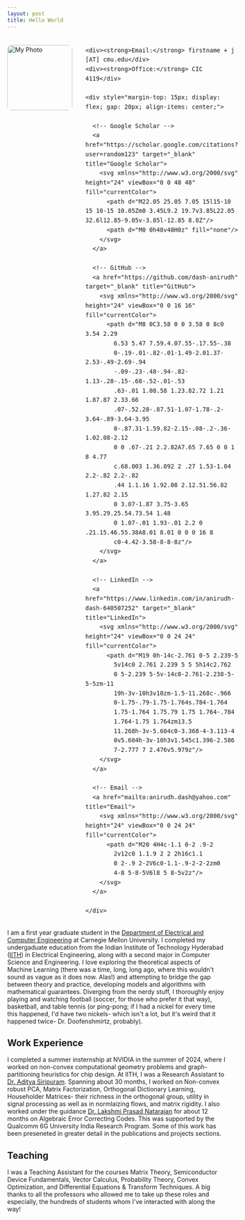 ```yaml
---
layout: post
title: Hello World
---
```


<div style="display: flex; align-items: flex-start; gap: 30px; margin-top: 20px;">

  <!-- LEFT: Profile Image -->
  <img src="/assets/img/me.jpg" alt="My Photo"
       style="width: 150px; border-radius: 10px;"/>

  <!-- RIGHT: Info and Links -->
  <div style="font-size: 16px; line-height: 1.6;">

    <div><strong>Email:</strong> firstname + j [AT] cmu.edu</div>
    <div><strong>Office:</strong> CIC 4119</div>

    <div style="margin-top: 15px; display: flex; gap: 20px; align-items: center;">

      <!-- Google Scholar -->
      <a href="https://scholar.google.com/citations?user=random123" target="_blank" title="Google Scholar">
        <svg xmlns="http://www.w3.org/2000/svg" height="24" viewBox="0 0 48 48" fill="currentColor">
          <path d="M22.05 25.05 7.05 15l15-10 15 10-15 10.05Zm0 3.45L9.2 19.7v3.85L22.05 32.6l12.85-9.05v-3.85l-12.85 8.8Z"/>
          <path d="M0 0h48v48H0z" fill="none"/>
        </svg>
      </a>

      <!-- GitHub -->
      <a href="https://github.com/dash-anirudh" target="_blank" title="GitHub">
        <svg xmlns="http://www.w3.org/2000/svg" height="24" viewBox="0 0 16 16" fill="currentColor">
          <path d="M8 0C3.58 0 0 3.58 0 8c0 3.54 2.29 
            6.53 5.47 7.59.4.07.55-.17.55-.38
            0-.19-.01-.82-.01-1.49-2.01.37-2.53-.49-2.69-.94
            -.09-.23-.48-.94-.82-1.13-.28-.15-.68-.52-.01-.53
            .63-.01 1.08.58 1.23.82.72 1.21 1.87.87 2.33.66
            .07-.52.28-.87.51-1.07-1.78-.2-3.64-.89-3.64-3.95
            0-.87.31-1.59.82-2.15-.08-.2-.36-1.02.08-2.12
            0 0 .67-.21 2.2.82A7.65 7.65 0 0 1 8 4.77
            c.68.003 1.36.092 2 .27 1.53-1.04 2.2-.82 2.2-.82
            .44 1.1.16 1.92.08 2.12.51.56.82 1.27.82 2.15
            0 3.07-1.87 3.75-3.65 3.95.29.25.54.73.54 1.48
            0 1.07-.01 1.93-.01 2.2 0 .21.15.46.55.38A8.01 8.01 0 0 0 16 8
            c0-4.42-3.58-8-8-8z"/>
        </svg>
      </a>

      <!-- LinkedIn -->
      <a href="https://www.linkedin.com/in/anirudh-dash-640507252" target="_blank" title="LinkedIn">
        <svg xmlns="http://www.w3.org/2000/svg" height="24" viewBox="0 0 24 24" fill="currentColor">
          <path d="M19 0h-14c-2.761 0-5 2.239-5 
            5v14c0 2.761 2.239 5 5 5h14c2.762 
            0 5-2.239 5-5v-14c0-2.761-2.238-5-5-5zm-11 
            19h-3v-10h3v10zm-1.5-11.268c-.966 
            0-1.75-.79-1.75-1.764s.784-1.764 
            1.75-1.764 1.75.79 1.75 1.764-.784 
            1.764-1.75 1.764zm13.5 
            11.268h-3v-5.604c0-3.368-4-3.113-4 
            0v5.604h-3v-10h3v1.545c1.396-2.586 
            7-2.777 7 2.476v5.979z"/>
        </svg>
      </a>

      <!-- Email -->
      <a href="mailto:anirudh.dash@yahoo.com" title="Email">
        <svg xmlns="http://www.w3.org/2000/svg" height="24" viewBox="0 0 24 24" fill="currentColor">
          <path d="M20 4H4c-1.1 0-2 .9-2 
            2v12c0 1.1.9 2 2 2h16c1.1 
            0 2-.9 2-2V6c0-1.1-.9-2-2-2zm0 
            4-8 5-8-5V6l8 5 8-5v2z"/>
        </svg>
      </a>

    </div>

  </div>

</div>

I am a first year graduate student in the [Department of Electrical and Computer Engineering](https://www.ece.cmu.edu/) at Carnegie Mellon University. 
I completed my undergaduate education from the Indian Institute of Technology Hyderabad ([IITH](https://iith.ac.in/)) in Electrical Engineering, along 
with a second major in Computer Science and Engineering. I love exploring the theoretical aspects of Machine Learning (there was a time, long, long ago,
where this wouldn't sound as vague as it does now. Alas!) and attempting to bridge the gap between theory and practice, developing models and algorithms
with mathematical guarantees. Diverging from the nerdy stuff, I thoroughly enjoy playing and watching football (soccer, for those who prefer it that way),
basketball, and table tennis (or ping-pong; if I had a nickel for every time this happened, I'd have two nickels- which isn't a lot, but it's weird that 
it happened twice- Dr. Doofenshmirtz, probably).

## Work Experience

I completed a summer insternship at NVIDIA in the summer of 2024, where I worked on non-convex computational geometry problems and graph-partitioning 
heuristics for chip design. At IITH, I was a Research Assistant to [Dr. Aditya Siripuram](https://people.iith.ac.in/staditya/). Spanning about 30 months,
I worked on Non-convex robust PCA, Matrix Factorization, Orthogonal Dictionary Learning, Householder Matrices- their richness in the orthogonal group,
utility in signal processing as well as in normlaizing flows, and matrix rigidity. I also worked under the guidance 
[Dr. Lakshmi Prasad Natarajan](https://people.iith.ac.in/lakshminatarajan/) for about 12 months on Algebraic Error Correcting Codes. This was supported
by the Qualcomm 6G University India Research Program. Some of this work has been preseneted in greater detail in the publications and projects sections.

## Teaching

I was a Teaching Assistant for the courses Matrix Theory, Semiconductor Device Fundamentals, Vector Calculus, Probability Theory, Convex Optimization,
and Differential Equations & Transform Techniques. A big thanks to all the professors who allowed me to take up these roles and especially, the hundreds
of students whom I've interacted with along the way!

## 




